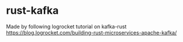 # rust-kafka

Made by following logrocket tutorial on kafka-rust
https://blog.logrocket.com/building-rust-microservices-apache-kafka/
